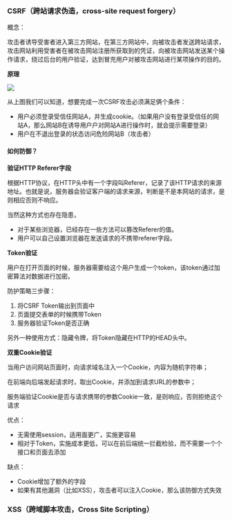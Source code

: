 ### CSRF（跨站请求伪造，cross-site request forgery）

概念：

攻击者诱导受害者进入第三方网站，在第三方网站中，向被攻击者发送跨站请求，攻击网站利用受害者在被攻击网站注册所获取到的凭证，向被攻击网站发送某个操作请求，绕过后台的用户验证，达到冒充用户对被攻击网站进行某项操作的目的。

**原理**

![](C:\file_xy\daily_notes\images\xss\x1.png)

从上图我们可以知道，想要完成一次CSRF攻击必须满足俩个条件：

- 用户必须登录受信任网站A，并生成cookie。（如果用户没有登录受信任的网站A，那么网站B在诱导用户户对网站A进行操作时，就会提示需要登录）
- 用户在不退出登录的状态访问危险网站B（攻击者）

#### **如何防御？**

**验证HTTP Referer字段**

根据HTTP协议，在HTTP头中有一个字段叫Referer，记录了该HTTP请求的来源地址。也就是说，服务器会验证客户端的请求来源，判断是不是本网站的请求，是则相应否则不响应。

当然这种方式也存在隐患，

- 对于某些浏览器，已经存在一些方法可以篡改Referer的值。
- 用户可以自己设置浏览器在发送请求的不携带referer字段。

**Token验证**

用户在打开页面的时候，服务器需要给这个用户生成一个token，该token通过加密算法对数据进行加密。

防护策略三步骤：

1. 将CSRF Token输出到页面中
2. 页面提交表单的时候携带Token
3. 服务器验证Token是否正确

另外一种使用方式：隐藏令牌，将Token隐藏在HTTP的HEAD头中。

**双重Cookie验证**

当用户访问网站页面时，向请求域名注入一个Cookie，内容为随机字符串；

在前端向后端发起请求时，取出Cookie，并添加到请求URL的参数中；

服务端验证Cookie是否与请求携带的参数Cookie一致，是则响应，否则拒绝这个请求

优点：

- 无需使用session，适用面更广，实施更容易
- 相对于Token，实施成本更低，可以在前后端统一拦截检验，而不需要一个个接口和页面去添加

缺点：

- Cookie增加了额外的字段
- 如果有其他漏洞（比如XSS），攻击者可以注入Cookie，那么该防御方式失效

### XSS（跨域脚本攻击，Cross Site Scripting）

